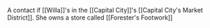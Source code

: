 A contact if [[Willa]]'s in the [[Capital City]]'s [[Capital City's Market District]]. She owns a store called [[Forester's Footwork]]